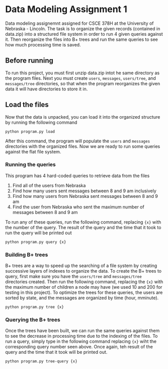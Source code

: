 # Data Modeling Assignment 1

Data modeling assignemnt assigned for CSCE 378H at the University of Nebraska - Lincoln. The task is to organize the given records (contained in data.zip) into a  structured file system in order to run 4 given queries against it. Then reorganize the files into B+ trees and run the same queries to see how much processing time is saved.

## Before running

To run this project, you must first unzip data.zip intot he same directory as the program files. Next you must create `users`, `messages`, `users/tree`, and `messages/tree` directories, so that when the program reorganizes the given data it will have directories to store it in.

## Load the files

Now that the data is unpacked, you can load it into the organized structure by running the following command

`python program.py load`

After this command, the program will populate the `users` and `messages` directories with the organized files. Now we are ready to run some queries against the flat file system.

### Running the queries

This program has 4 hard-coded queries to retrieve data from the files

<ol>
  <li>Find all of the users from Nebraska</li>
  <li>Find how many users sent messages between 8 and 9 am inclusively</li>
  <li>Find how many users from Nebraska sent messages between 8 and 9 am</li>
  <li>Find the user from Nebraska who sent the maximum number of messages between 8 and 9 am</li>
</ol>

To run any of these queries, run the following command, replacing `{x}` with the number of the query. The result of the query and the time that it took to run the query will be printed out

`python program.py query {x}`

### Building B+ trees

B+ trees are a way to speed up the searching of a file system by creating successive layers of indexes to organize the data. To create the B+ trees to query, first make sure you have the `users/tree` and `messages/tree` directories created. Then run the following command, replacing the `{x}` with the maximum number of children a node may have (we used 10 and 200 for testing in this project). To optimize the trees for these queries, the users are sorted by state, and the messages are organized by time (hour, mminute).

`python program.py tree {x}`

### Querying the B+ trees

Once the trees have been built, we can run the same queries against them to see the decrease in processing time due to the indexing of the files. To run a query, simply type in the following command replacing `{x}` wiht the corresponding query number seen above. Once again, teh result of the query and the time that it took will be printed out.

`python program.py tree-query {x}`
